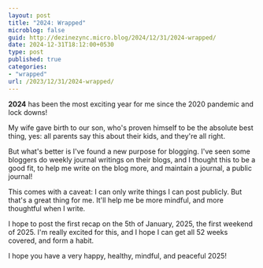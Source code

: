 ```yaml
---
layout: post
title: "2024: Wrapped"
microblog: false
guid: http://dezinezync.micro.blog/2024/12/31/2024-wrapped/
date: 2024-12-31T18:12:00+0530
type: post
published: true
categories:
- "wrapped"
url: /2023/12/31/2024-wrapped/
---
```


**2024** has been the most exciting year for me since the 2020 pandemic and lock downs! 

My wife gave birth to our son, who's proven himself to be the absolute best thing, yes: all parents say this about their kids, and they're all right.

But what's better is I've found a new purpose for blogging. I've seen some bloggers do weekly journal writings on their blogs, and I thought this to be a good fit, to help me write on the blog more, and maintain a journal, a public journal! 

This comes with a caveat: I can only write things I can post publicly. But that's a great thing for me. It'll help me be more mindful, and more thoughtful when I write. 

I hope to post the first recap on the 5th of January, 2025, the first weekend of 2025. I'm really excited for this, and I hope I can get all 52 weeks covered, and form a habit. 

I hope you have a very happy, healthy, mindful, and peaceful 2025! 
